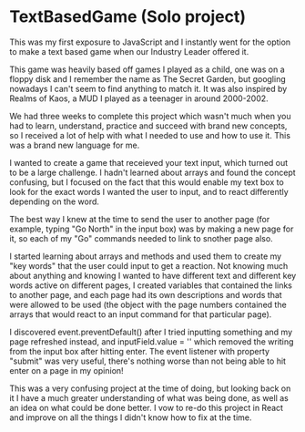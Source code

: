 # TextBasedGame (Solo project)

This was my first exposure to JavaScript and I instantly went for the option to make a text based game when our Industry Leader offered it.

This game was heavily based off games I played as a child, one was on a floppy disk and I remember the name as The Secret Garden, but googling nowadays I can't seem to find anything to match it. It was also inspired by Realms of Kaos, a MUD I played as a teenager in around 2000-2002.

We had three weeks to complete this project which wasn't much when you had to learn, understand, practice and succeed with brand new concepts, so I received a lot of help with what I needed to use and how to use it. This was a brand new language for me. 

I wanted to create a game that receieved your text input, which turned out to be a large challenge. I hadn't learned about arrays and found the concept confusing, but I focused on the fact that this would enable my text box to look for the exact words I wanted the user to input, and to react differently depending on the word.

The best way I knew at the time to send the user to another page (for example, typing "Go North" in the input box) was by making a new page for it, so each of my "Go" commands needed to link to snother page also.

I started learning about arrays and methods and used them to create my "key words" that the user could input to get a reaction. Not knowing much about anything and knowing I wanted to have different text and different key words active on different pages, I created variables that contained the links to another page, and each page had its own descriptions and words that were allowed to be used (the object with the page numbers contained the arrays that would react to an input command for that particular page).

I discovered event.preventDefault() after I tried inputting something and my page refreshed instead, and inputField.value = '' which removed the writing from the input box after hitting enter. The event listener with property "submit" was very useful, there's nothing worse than not being able to hit enter on a page in my opinion!

This was a very confusing project at the time of doing, but looking back on it I have a much greater understanding of what was being done, as well as an idea on what could be done better. I vow to re-do this project in React and improve on all the things I didn't know how to fix at the time.
